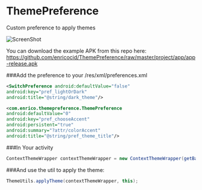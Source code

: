 # ThemePreference
Custom preference to apply themes

![ScreenShot](https://raw.githubusercontent.com/enricocid/ThemePreference/master/art/preview.png)

You can download the example APK from this repo here: https://github.com/enricocid/ThemePreference/raw/master/project/app/app-release.apk


###Add the preference to your /res/xml/preferences.xml

``` xml
<SwitchPreference android:defaultValue="false" 
android:key="pref_lightOrDark" 
android:title="@string/dark_theme"/>

<com.enrico.themepreference.ThemePreference 
android:defaultValue="0" 
android:key="pref_chooseAccent" 
android:persistent="true" 
android:summary="?attr/colorAccent" 
android:title="@string/pref_theme_title"/>
```


###In Your activity

``` java
ContextThemeWrapper contextThemeWrapper = new ContextThemeWrapper(getBaseContext(), this.getTheme());
```


###And use the util to apply the theme:

``` java
ThemeUtils.applyTheme(contextThemeWrapper, this);
```
